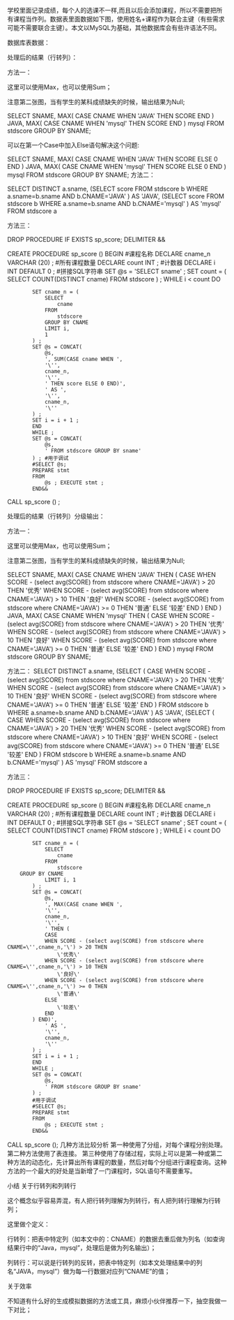 学校里面记录成绩，每个人的选课不一样,而且以后会添加课程，所以不需要把所有课程当作列。数据表里面数据如下图，使用姓名+课程作为联合主键（有些需求可能不需要联合主键）。本文以MySQL为基础，其他数据库会有些许语法不同。

数据库表数据：




处理后的结果（行转列）：


方法一：

这里可以使用Max，也可以使用Sum；

注意第二张图，当有学生的某科成绩缺失的时候，输出结果为Null; 

SELECT
	SNAME,
	MAX(
		CASE CNAME
		WHEN 'JAVA' THEN
			SCORE
		END
	) JAVA,
	MAX(
		CASE CNAME
		WHEN 'mysql' THEN
			SCORE
		END
	) mysql
FROM
	stdscore
GROUP BY
	SNAME;

可以在第一个Case中加入Else语句解决这个问题:

SELECT
	SNAME,
	MAX(
		CASE CNAME
		WHEN 'JAVA' THEN
			SCORE
		ELSE
			0
		END
	) JAVA,
	MAX(
		CASE CNAME
		WHEN 'mysql' THEN
			SCORE
		ELSE
			0
		END
	) mysql
FROM
	stdscore
GROUP BY
	SNAME;
方法二：

SELECT DISTINCT  a.sname,
(SELECT score FROM stdscore b WHERE a.sname=b.sname AND b.CNAME='JAVA' ) AS 'JAVA',
(SELECT score FROM stdscore b WHERE a.sname=b.sname AND b.CNAME='mysql' ) AS 'mysql'
FROM stdscore a

方法三：

DROP PROCEDURE
IF EXISTS sp_score;
DELIMITER &&
 
CREATE PROCEDURE sp_score ()
BEGIN
	#课程名称
	DECLARE
		cname_n VARCHAR (20) ; #所有课程数量
		DECLARE
			count INT ; #计数器
			DECLARE
				i INT DEFAULT 0 ; #拼接SQL字符串
			SET @s = 'SELECT sname' ;
			SET count = (
				SELECT
					COUNT(DISTINCT cname)
				FROM
					stdscore
			) ;
			WHILE i < count DO
 
 
			SET cname_n = (
				SELECT
					cname
				FROM
					stdscore
				GROUP BY CNAME 
				LIMIT i,
				1
			) ;
			SET @s = CONCAT(
				@s,
				', SUM(CASE cname WHEN ',
				'\'',
				cname_n,
				'\'',
				' THEN score ELSE 0 END)',
				' AS ',
				'\'',
				cname_n,
				'\''
			) ;
			SET i = i + 1 ;
			END
			WHILE ;
			SET @s = CONCAT(
				@s,
				' FROM stdscore GROUP BY sname'
			) ; #用于调试
			#SELECT @s;
			PREPARE stmt
			FROM
				@s ; EXECUTE stmt ;
			END&&
 
CALL sp_score () ;

处理后的结果（行转列）分级输出：





方法一：


这里可以使用Max，也可以使用Sum；

注意第二张图，当有学生的某科成绩缺失的时候，输出结果为Null; 

SELECT
	SNAME,
	MAX(
		CASE CNAME
		WHEN 'JAVA' THEN
			(
				CASE
				WHEN SCORE - (select avg(SCORE) from stdscore where CNAME='JAVA') > 20 THEN
					'优秀'
				WHEN SCORE - (select avg(SCORE) from stdscore where CNAME='JAVA') > 10 THEN
					'良好'
				WHEN SCORE - (select avg(SCORE) from stdscore where CNAME='JAVA') >= 0 THEN
					'普通'
				ELSE
					'较差'
				END
			)
		END
	) JAVA,
	MAX(
		CASE CNAME
		WHEN 'mysql' THEN
			(
				CASE
				WHEN SCORE - (select avg(SCORE) from stdscore where CNAME='JAVA') > 20 THEN
					'优秀'
				WHEN SCORE - (select avg(SCORE) from stdscore where CNAME='JAVA') > 10 THEN
					'良好'
				WHEN SCORE - (select avg(SCORE) from stdscore where CNAME='JAVA') >= 0 THEN
					'普通'
				ELSE
					'较差'
				END
			)
		END
	) mysql
FROM
	stdscore
GROUP BY
	SNAME;
 

方法二：
SELECT DISTINCT  a.sname,
(SELECT (
				CASE
				WHEN SCORE - (select avg(SCORE) from stdscore where CNAME='JAVA') > 20 THEN
					'优秀'
				WHEN SCORE - (select avg(SCORE) from stdscore where CNAME='JAVA') > 10 THEN
					'良好'
				WHEN SCORE - (select avg(SCORE) from stdscore where CNAME='JAVA') >= 0 THEN
					'普通'
				ELSE
					'较差'
				END
			) FROM stdscore b WHERE a.sname=b.sname AND b.CNAME='JAVA' ) AS 'JAVA',
(SELECT (
				CASE
				WHEN SCORE - (select avg(SCORE) from stdscore where CNAME='JAVA') > 20 THEN
					'优秀'
				WHEN SCORE - (select avg(SCORE) from stdscore where CNAME='JAVA') > 10 THEN
					'良好'
				WHEN SCORE - (select avg(SCORE) from stdscore where CNAME='JAVA') >= 0 THEN
					'普通'
				ELSE
					'较差'
				END
			) FROM stdscore b WHERE a.sname=b.sname AND b.CNAME='mysql' ) AS 'mysql'
FROM stdscore a

方法三：

DROP PROCEDURE
IF EXISTS sp_score;
DELIMITER &&
 
CREATE PROCEDURE sp_score ()
BEGIN
	#课程名称
	DECLARE
		cname_n VARCHAR (20) ; #所有课程数量
		DECLARE
			count INT ; #计数器
			DECLARE
				i INT DEFAULT 0 ; #拼接SQL字符串
			SET @s = 'SELECT sname' ;
			SET count = (
				SELECT
					COUNT(DISTINCT cname)
				FROM
					stdscore
			) ;
			WHILE i < count DO
 
 
			SET cname_n = (
				SELECT
					cname
				FROM
					stdscore
        GROUP BY CNAME 
				LIMIT i, 1
			) ;
			SET @s = CONCAT(
				@s,
				', MAX(CASE cname WHEN ',
				'\'',
				cname_n,
				'\'',
				' THEN (
				CASE
				WHEN SCORE - (select avg(SCORE) from stdscore where CNAME=\'',cname_n,'\') > 20 THEN
					\'优秀\'
				WHEN SCORE - (select avg(SCORE) from stdscore where CNAME=\'',cname_n,'\') > 10 THEN
					\'良好\'
				WHEN SCORE - (select avg(SCORE) from stdscore where CNAME=\'',cname_n,'\') >= 0 THEN
					\'普通\'
				ELSE
					\'较差\'
				END
			) END)',
				' AS ',
				'\'',
				cname_n,
				'\''
			) ;
			SET i = i + 1 ;
			END
			WHILE ;
			SET @s = CONCAT(
				@s,
				' FROM stdscore GROUP BY sname'
			) ; 
			#用于调试
			#SELECT @s;
			PREPARE stmt
			FROM
				@s ; EXECUTE stmt ;
			END&&
 
 
CALL sp_score ();
几种方法比较分析
第一种使用了分组，对每个课程分别处理。
第二种方法使用了表连接。
第三种使用了存储过程，实际上可以是第一种或第二种方法的动态化，先计算出所有课程的数量，然后对每个分组进行课程查询。这种方法的一个最大的好处是当新增了一门课程时，SQL语句不需要重写。

小结
关于行转列和列转行

这个概念似乎容易弄混，有人把行转列理解为列转行，有人把列转行理解为行转列；

这里做个定义：

行转列：把表中特定列（如本文中的：CNAME）的数据去重后做为列名（如查询结果行中的“Java，mysql”，处理后是做为列名输出）；

列转行：可以说是行转列的反转，把表中特定列（如本文处理结果中的列名“JAVA，mysql”）做为每一行数据对应列“CNAME”的值；



关于效率

不知道有什么好的生成模拟数据的方法或工具，麻烦小伙伴推荐一下，抽空我做一下对比；

